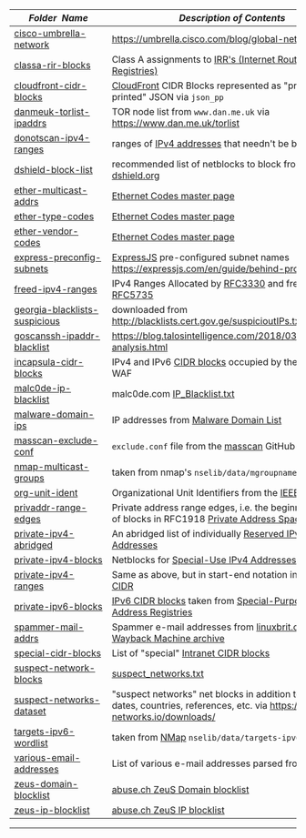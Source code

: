 |&nbsp;&nbsp;&nbsp;&nbsp;&nbsp;&nbsp;_Folder&nbsp;&nbsp;Name_&nbsp;&nbsp;&nbsp;&nbsp;&nbsp;&nbsp;| _Description of Contents_
|:--------------------|--------------------------------------------------------------------------------------------------------------------------------------------------------
| [cisco-umbrella-network](cisco-umbrella-network.txt) |  <https://umbrella.cisco.com/blog/global-network/> 
| [classa-rir-blocks](classa-rir-blocks.txt) |  Class A assignments to [IRR's (Internet Routing Registries)](http://www.irr.net/docs/list.html "List of Routing Registries") 
| [cloudfront-cidr-blocks](cloudfront-cidr-blocks.json) | [CloudFront](https://cloudfront.net "CloudFront") CIDR Blocks represented as "pretty-printed" JSON via `json_pp`  
| [danmeuk-torlist-ipaddrs](danmeuk-torlist-ipaddrs.txt) | TOR node list from `www.dan.me.uk` via <https://www.dan.me.uk/torlist>
| [donotscan-ipv4-ranges](donotscan-ipv4-ranges.csv) |  ranges of [IPv4 addresses](https://wikipedia.org/wiki/IP_address#IPv4_addresses) that needn't be bothered 
| [dshield-block-list](dshield-block-list.txt) |  recommended list of netblocks to block from [dshield.org](https://dshield.org) 
| [ether-multicast-addrs](ether-multicast-addrs.txt) |  [Ethernet Codes master page](http://www.cavebear.com/archive/cavebear/Ethernet/) 
| [ether-type-codes](ether-type-codes.txt) |  [Ethernet Codes master page](http://www.cavebear.com/archive/cavebear/Ethernet/) 
| [ether-vendor-codes](ether-vendor-codes.txt) |  [Ethernet Codes master page](http://www.cavebear.com/archive/cavebear/Ethernet/) 
| [express-preconfig-subnets](express-preconfig-subnets.txt) | [ExpressJS](https://expressjs.com) pre-configured subnet names <https://expressjs.com/en/guide/behind-proxies.html>  
| [freed-ipv4-ranges](freed-ipv4-ranges.txt) |  IPv4 Ranges Allocated by [RFC3330](https://tools.ietf.org/search/rfc3330#section-2 "Global and Other Specialized Address Blocks") and freed by [RFC5735](https://tools.ietf.org/search/rfc5735#appendix-A "Differences between This Document and RFC3330") 
| [georgia-blacklists-suspicious](georgia-blacklists-suspicious.txt) |  downloaded from <http://blacklists.cert.gov.ge/suspicioutIPs.txt> 
| [goscanssh-ipaddr-blacklist](goscanssh-ipaddr-blacklist.txt) |  <https://blog.talosintelligence.com/2018/03/goscanssh-analysis.html> 
| [incapsula-cidr-blocks](incapsula-cidr-blocks.txt) |  IPv4 and IPv6 [CIDR blocks](https://wikipedia.org/wiki/Classless_Inter-Domain_Routing#CIDR_blocks) occupied by the **Incapsula** WAF 
| [malc0de-ip-blacklist](malc0de-ip-blacklist.txt) |  malc0de.com [IP_Blacklist.txt](http://malc0de.com/bl/IP_Blacklist.txt "malicious IP addresses") 
| [malware-domain-ips](malware-domain-ips.txt) |  IP addresses from [Malware Domain List](https://www.malwaredomainlist.com) 
| [masscan-exclude-conf](masscan-exclude-conf.txt) | `exclude.conf` file from the [masscan](https://github.com/robertdavidgraham/masscan) GitHub repository  
| [nmap-multicast-groups](nmap-multicast-groups.txt) |  taken from nmap's `nselib/data/mgroupnames.db` 
| [org-unit-ident](org-unit-ident.txt.xz) |  Organizational Unit Identifiers from the [IEEE](https://ieee.org)  
| [privaddr-range-edges](privaddr-range-edges.txt) |  Private address range edges, i.e. the beginning and end of blocks in RFC1918 [Private Address Space](https://tools.ietf.org/html/rfc1918#section-3)  
| [private-ipv4-abridged](private-ipv4-abridged.txt.xz) |  An abridged list of individually [Reserved IPv4 Addresses](https://wikipedia.org/wiki/Reserved_IP_addresses#IPv4)  
| [private-ipv4-blocks](private-ipv4-blocks.txt) |  Netblocks for [Special-Use IPv4 Addresses](https://tools.ietf.org/search/rfc5735 "RFC5735") 
| [private-ipv4-ranges](private-ipv4-ranges.txt) |  Same as above, but in start-end notation instead of [CIDR](https://wikipedia.org/wiki/Classless_Inter-Domain_Routing "Class Internet-Domain Routing") 
| [private-ipv6-blocks](private-ipv6-blocks.txt) |  [IPv6 CIDR blocks](https://wikipedia.org/wiki/Classless_Inter-Domain_Routing#IPv6_CIDR_blocks) taken from [Special-Purpose IP Address Registries](https://tools.ietf.org/html/rfc6890 "RFC6890") 
| [spammer-mail-addrs](spammer-mail-addrs.txt) |  Spammer e-mail addresses from [linuxbrit.co.uk Wayback Machine archive](https://web.archive.org/web/*/linuxbrit.co.uk/) 
| [special-cidr-blocks](special-cidr-blocks.txt) |  List of "special" [Intranet CIDR blocks](https://wikipedia.org/wiki/Private_network "Private network") 
| [suspect-network-blocks](suspect-network-blocks.txt) |  [suspect_networks.txt](https://suspect-networks.io/downloads/suspect_networks.txt) 
| [suspect-networks-dataset](suspect-networks-dataset.csv) |  "suspect networks" net blocks in addition to ASN's, dates, countries, references, etc. via <https://suspect-networks.io/downloads/> 
| [targets-ipv6-wordlist](targets-ipv6-wordlist.txt) |  taken from [NMap](https://nmap.org) `nselib/data/targets-ipv6-wordlist` 
| [various-email-addresses](various-email-addresses.txt) |  List of various e-mail addresses parsed from an [mbox](https://wikipedia.org/wiki/Mbox) 
| [zeus-domain-blocklist](zeus-domain-blocklist.txt) |  [abuse.ch ZeuS Domain blocklist](https://zeustracker.abuse.ch/blocklist.php?download=domainblocklist) 
| [zeus-ip-blocklist](zeus-ip-blocklist.txt) |  [abuse.ch ZeuS IP blocklist](https://zeustracker.abuse.ch/blocklist.php?download=ipblocklist) 

* * *

